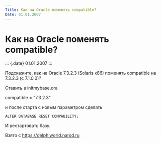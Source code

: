 ```yaml
---
Title: Как на Oracle поменять compatible?
Date: 01.01.2007
---
```



Как на Oracle поменять compatible?
==================================

::: {.date}
01.01.2007
:::

Подскажите, как на Oracle 7.3.2.3 (Solaris x86) поменять compatible на
7.3.2.3 (c 7.1.0.0)?

Ставить в initmybase.ora

compatible = \"7.3.2.3\"

и после старта с новым параметром сделать

    ALTER DATABASE RESET COMPABILITY;

И рестартовать базу.

Взято с <https://delphiworld.narod.ru>
